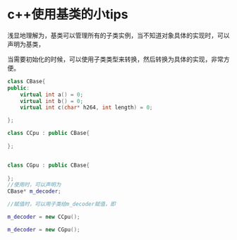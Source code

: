 # c++使用基类的小tips

浅显地理解为，基类可以管理所有的子类实例，当不知道对象具体的实现时，可以声明为基类，

当需要初始化的时候，可以使用子类类型来转换，然后转换为具体的实现，非常方便。

```cpp
class CBase{
public:
    virtual int a() = 0;
    virtual int b() = 0;
    virtual int c(char* h264, int length) = 0;

};

class CCpu : public CBase{
  
};


class CGpu : public CBase{
  
};
//使用时，可以声明为
CBase* m_decoder;

//赋值时，可以用子类给m_decoder赋值，即

m_decoder = new CCpu();

m_decoder = new CGpu();



```



























